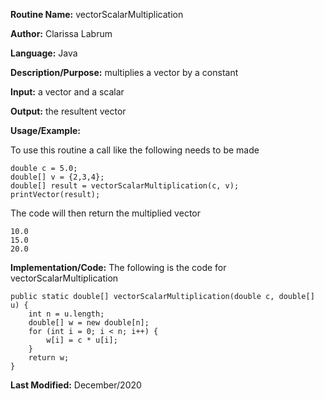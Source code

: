 **Routine Name:** vectorScalarMultiplication  

**Author:** Clarissa Labrum

**Language:** Java

**Description/Purpose:** multiplies a vector by a constant

**Input:** a vector and a scalar

**Output:** the resultent vector

**Usage/Example:**

To use this routine a call like the following needs to be made

    double c = 5.0;
    double[] v = {2,3,4};
    double[] result = vectorScalarMultiplication(c, v);
    printVector(result);
    
The code will then return the multiplied vector

    10.0
    15.0
    20.0

**Implementation/Code:** The following is the code for vectorScalarMultiplication

    public static double[] vectorScalarMultiplication(double c, double[] u) {
        int n = u.length;
        double[] w = new double[n];
        for (int i = 0; i < n; i++) {
            w[i] = c * u[i];
        }
        return w;
    }

**Last Modified:** December/2020
